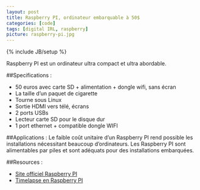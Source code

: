 ```yaml
---
layout: post
title: Raspberry PI, ordinateur embarquable à 50$
categories: [code]
tags: [digital IRL, raspberry]
picture: raspberry-pi.jpg
---
```

{% include JB/setup %}

Raspberry PI est un ordinateur ultra compact et ultra abordable.

##Specifications : 
- 50 euros avec carte SD + alimentation + dongle wifi, sans écran
- La taille d’un paquet de cigarette
- Tourne sous Linux
- Sortie HDMI vers télé, écrans
- 2 ports USBs
- Lecteur carte SD pour le disque dur
- 1 port ethernet + compatible dongle WIFI

##Applications : 
Le faible coût unitaire d’un Raspberry PI rend possible les installations nécessitant beaucoup d’ordinateurs.
Les Raspberry PI sont alimentables par piles et sont adéquats pour des installations embarquées.

##Resources : 
- [Site officiel Raspberry PI](http://www.raspberrypi.org)
- [Timelapse en Raspberry PI](http://davidhunt.ie/?p=2822&page=1)